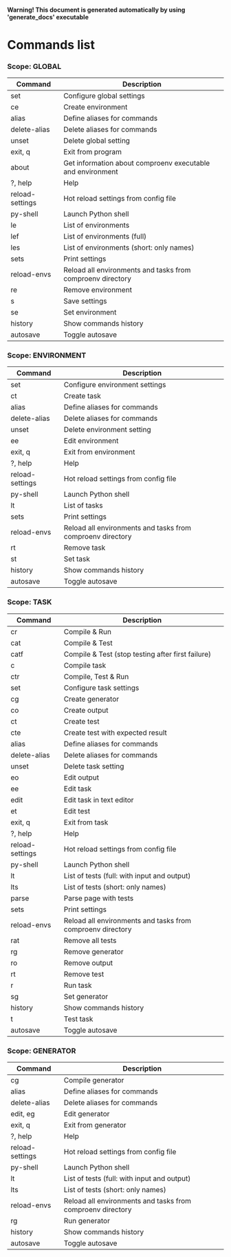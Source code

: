 #### Warning! This document is generated automatically by using 'generate_docs' executable

# Commands list

### Scope: GLOBAL

| Command | Description |
|---------|-------------|
| set | Configure global settings |
| ce | Create environment |
| alias | Define aliases for commands |
| delete-alias | Delete aliases for commands |
| unset | Delete global setting |
| exit, q | Exit from program |
| about | Get information about comproenv executable and environment |
| ?, help | Help |
| reload-settings | Hot reload settings from config file  |
| py-shell | Launch Python shell |
| le | List of environments |
| lef | List of environments (full) |
| les | List of environments (short: only names) |
| sets | Print settings |
| reload-envs | Reload all environments and tasks from comproenv directory |
| re | Remove environment |
| s | Save settings |
| se | Set environment |
| history | Show commands history |
| autosave | Toggle autosave |


### Scope: ENVIRONMENT

| Command | Description |
|---------|-------------|
| set | Configure environment settings |
| ct | Create task |
| alias | Define aliases for commands |
| delete-alias | Delete aliases for commands |
| unset | Delete environment setting |
| ee | Edit environment |
| exit, q | Exit from environment |
| ?, help | Help |
| reload-settings | Hot reload settings from config file  |
| py-shell | Launch Python shell |
| lt | List of tasks |
| sets | Print settings |
| reload-envs | Reload all environments and tasks from comproenv directory |
| rt | Remove task |
| st | Set task |
| history | Show commands history |
| autosave | Toggle autosave |


### Scope: TASK

| Command | Description |
|---------|-------------|
| cr | Compile & Run |
| cat | Compile & Test |
| catf | Compile & Test (stop testing after first failure) |
| c | Compile task |
| ctr | Compile, Test & Run |
| set | Configure task settings |
| cg | Create generator |
| co | Create output |
| ct | Create test |
| cte | Create test with expected result |
| alias | Define aliases for commands |
| delete-alias | Delete aliases for commands |
| unset | Delete task setting |
| eo | Edit output |
| ee | Edit task |
| edit | Edit task in text editor |
| et | Edit test |
| exit, q | Exit from task |
| ?, help | Help |
| reload-settings | Hot reload settings from config file  |
| py-shell | Launch Python shell |
| lt | List of tests (full: with input and output) |
| lts | List of tests (short: only names) |
| parse | Parse page with tests |
| sets | Print settings |
| reload-envs | Reload all environments and tasks from comproenv directory |
| rat | Remove all tests |
| rg | Remove generator |
| ro | Remove output |
| rt | Remove test |
| r | Run task |
| sg | Set generator |
| history | Show commands history |
| t | Test task |
| autosave | Toggle autosave |


### Scope: GENERATOR

| Command | Description |
|---------|-------------|
| cg | Compile generator |
| alias | Define aliases for commands |
| delete-alias | Delete aliases for commands |
| edit, eg | Edit generator |
| exit, q | Exit from generator |
| ?, help | Help |
| reload-settings | Hot reload settings from config file  |
| py-shell | Launch Python shell |
| lt | List of tests (full: with input and output) |
| lts | List of tests (short: only names) |
| reload-envs | Reload all environments and tasks from comproenv directory |
| rg | Run generator |
| history | Show commands history |
| autosave | Toggle autosave |

